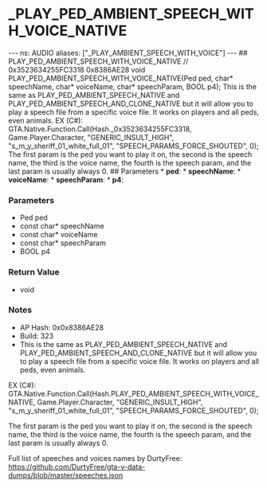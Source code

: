 # _PLAY_PED_AMBIENT_SPEECH_WITH_VOICE_NATIVE

--- ns: AUDIO aliases: ["_PLAY_AMBIENT_SPEECH_WITH_VOICE"] --- ## PLAY_PED_AMBIENT_SPEECH_WITH_VOICE_NATIVE  // 0x3523634255FC3318 0x8386AE28 void PLAY_PED_AMBIENT_SPEECH_WITH_VOICE_NATIVE(Ped ped, char* speechName, char* voiceName, char* speechParam, BOOL p4);  This is the same as PLAY_PED_AMBIENT_SPEECH_NATIVE and PLAY_PED_AMBIENT_SPEECH_AND_CLONE_NATIVE but it will allow you to play a speech file from a specific voice file. It works on players and all peds, even animals. EX (C#): GTA.Native.Function.Call(Hash._0x3523634255FC3318, Game.Player.Character, "GENERIC_INSULT_HIGH", "s_m_y_sheriff_01_white_full_01", "SPEECH_PARAMS_FORCE_SHOUTED", 0); The first param is the ped you want to play it on, the second is the speech name, the third is the voice name, the fourth is the speech param, and the last param is usually always 0.  ## Parameters * **ped**: * **speechName**: * **voiceName**: * **speechParam**: * **p4**:

### Parameters
* Ped ped
* const char* speechName
* const char* voiceName
* const char* speechParam
* BOOL p4

### Return Value
* void

### Notes
* AP Hash: 0x0x8386AE28
* Build: 323
* This is the same as PLAY_PED_AMBIENT_SPEECH_NATIVE and PLAY_PED_AMBIENT_SPEECH_AND_CLONE_NATIVE but it will allow you to play a speech file from a specific voice file. It works on players and all peds, even animals.

EX (C#):
GTA.Native.Function.Call(Hash.PLAY_PED_AMBIENT_SPEECH_WITH_VOICE_NATIVE, Game.Player.Character, "GENERIC_INSULT_HIGH", "s_m_y_sheriff_01_white_full_01", "SPEECH_PARAMS_FORCE_SHOUTED", 0);

The first param is the ped you want to play it on, the second is the speech name, the third is the voice name, the fourth is the speech param, and the last param is usually always 0.

Full list of speeches and voices names by DurtyFree: https://github.com/DurtyFree/gta-v-data-dumps/blob/master/speeches.json

